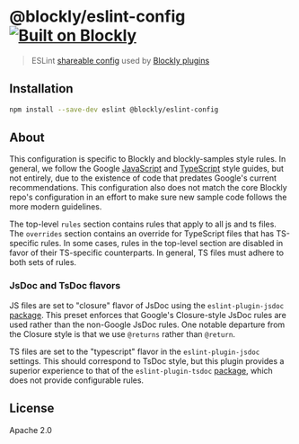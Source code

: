 # @blockly/eslint-config [![Built on Blockly](https://tinyurl.com/built-on-blockly)](https://github.com/google/blockly)

> ESLint [shareable config](http://eslint.org/docs/developer-guide/shareable-configs.html) used by [Blockly plugins](https://github.com/google/blockly-samples/tree/master/plugins)

## Installation

```bash
npm install --save-dev eslint @blockly/eslint-config
```

## About

This configuration is specific to Blockly and blockly-samples style rules. In
general, we follow the Google
[JavaScript](https://google.github.io/styleguide/jsguide.html) and
[TypeScript](https://google.github.io/styleguide/tsguide.html) style guides, but
not entirely, due to the existence of code that predates Google's current
recommendations. This configuration also does not match the core Blockly repo's
configuration in an effort to make sure new sample code follows the more modern
guidelines.

The top-level `rules` section contains rules that apply to all js and ts files.
The `overrides` section contains an override for TypeScript files that has
TS-specific rules. In some cases, rules in the top-level section are disabled in
favor of their TS-specific counterparts. In general, TS files must adhere to
both sets of rules.

### JsDoc and TsDoc flavors

JS files are set to "closure" flavor of JsDoc using the `eslint-plugin-jsdoc`
[package](https://www.npmjs.com/package/eslint-plugin-jsdoc). This preset
enforces that Google's Closure-style JsDoc rules are used rather than the
non-Google JsDoc rules. One notable departure from the Closure style is that we
use `@returns` rather than `@return`.

TS files are set to the "typescript" flavor in the `eslint-plugin-jsdoc`
settings. This should correspond to TsDoc style, but this plugin provides a
superior experience to that of the `eslint-plugin-tsdoc`
[package](https://www.npmjs.com/package/eslint-plugin-tsdoc), which does not
provide configurable rules.

## License

Apache 2.0
